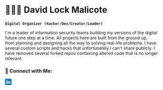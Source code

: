 # 👨🏼‍💻 David Lock Malicote 

**`Digital Organizer (Hacker/Dev/Creator/Leader)`**

I'm a leader of information security teams building my versions of the digital future one step at a time. All projects here are built from the ground
up, from planning and designing all the way to solving real-life problems. I have several custom scripts and hacks that unfortunately I can't share publicly. 
I have removed several forked repos containing altered code that is no longer relevant. 


### 🤝 Connect with Me:
<a href="https://www.linkedin.com/in/davidmalicote/"><img align="left" src="https://github.com/dlockmal/dlockmal/blob/main/images/linkedin.png" alt="David Malicote | LinkedIn" width="21px"/></a>


<!--
**dlockmal/dlockmal** is a ✨ _special_ ✨ repository because its `README.md` (this file) appears on your GitHub profile.

Here are some ideas to get you started:

- 🔭 I’m currently working on ...
- 🌱 I’m currently learning ...
- 👯 I’m looking to collaborate on ...
- 🤔 I’m looking for help with ...
- 💬 Ask me about ...
- 📫 How to reach me: ...
- 😄 Pronouns: ...
- ⚡ Fun fact: ...
-->
